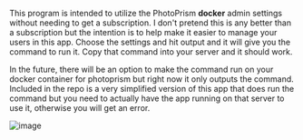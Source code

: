 This program is intended to utilize the PhotoPrism **docker** admin settings without needing to get a subscription. I don't pretend this is any better than a subscription but the intention is to help make it easier to manage your users in this app. 
Choose the settings and hit output and it will give you the command to run it. Copy that command into your server and it should work.

In the future, there will be an option to make the command run on your docker container for photoprism but right now it only outputs the command. Included in the repo is a very simplified version of this app that does run the command but you need to actually have the app running on that server to use it, otherwise you will get an error. 

![image](https://github.com/TimLinton/PPAdminOutput/assets/270981/252c7f23-cb9b-43fe-8d00-b0705c52711f)
